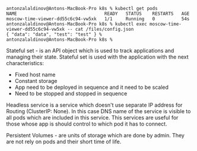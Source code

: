```
antonzalaldinov@Antons-MacBook-Pro k8s % kubectl get pods
NAME                                 READY   STATUS    RESTARTS   AGE
moscow-time-viewer-dd55c6c94-vw5xk   1/1     Running   0          54s
antonzalaldinov@Antons-MacBook-Pro k8s % kubectl exec moscow-time-viewer-dd55c6c94-vw5xk -- cat /files/config.json
{ "data": "data", "test": "test" } %
antonzalaldinov@Antons-MacBook-Pro k8s %
```

Stateful set - is an API object which is used to track applications and managing their state.
Stateful set is used with the application with the next characteristics:

- Fixed host name
- Constant storage
- App need to be deployed in sequence and it need to be scaled
- Need to be stopped and stopped in sequence

Headless service is a service which doesn't use separate IP address for Routing (ClusterIP: None). In this case DNS name of the service is visible to all pods which are included in this service.
This services are useful for those whose app is should control to which pod it has to connect.

Persistent Volumes - are units of storage which are done by admin. They are not rely on pods and their short time of life.
